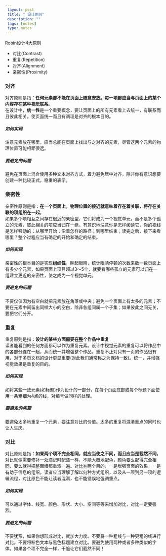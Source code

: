 ```yaml
---
 layout: post
 title: " 设计原则"
 description: ""
 tags: [notes]
 type: notes
---
```

Robin设计4大原则

- 对比(Contrast)
- 重复(Repetition)
- 对齐(Alignment)
- 亲密性(Proximity)

### 对齐
对齐原则是指：**任何元素都不能在页面上随意安放。每一项都应当与页面上的某个内容存在某种视觉联系**。  
在设计中，**统一性**是一个重要概念，要让页面上的所有元素看上去统一，有联系而且彼此相关。使页面统一而且有调理是对齐的根本目的。
<!-- more -->

##### 如何实现  

注意元素放在哪里，应当总能在页面上找出与之对齐的元素，尽管这两个元素的物理位置可能相距很远。

##### 要避免的问题  

避免在页面上混合使用多种文本对齐方式，着力避免居中对齐，除非你有意识想要创建一种比较正式，稳重的表示。

### 亲密性
亲密性原则是指：**在一个页面上，物理位置的接近就意味着存在着关联，将存在关联的项组织在一起**。  
如果多个项相互之间存在很近的亲密型，它们将成为一个视觉单元，而不是多个孤立的元素，彼此相关的项应当归在一组。有意识地注意你是怎样阅读它，你的视线是怎样移动的：从哪里开始；沿着怎样的路径；到哪里结束；读完之后，接下来看哪里？整个过程应当有确定的开始和确定的结束。

##### 如何实现  

亲密性的根本目的是实现**组织性**，眯起眼睛，统计眼睛停顿的次数来数一数页面上有多少个元素，如果页面上项目超过3～5个，就要看哪些孤立的元素可以归在一组建立更近的亲密性，使之成为一个视觉单元。

##### 要避免的问题  

不要仅仅因为有空白就把元素放在角落或中央；避免一个页面上有太多的元素；不要在元素中间留出同样大小的空白，除非各组同属一个子集；如果彼此之间无关，要把它们分开。  

### 重复
重复原则是指：**设计的某些方面需要在整个作品中重复**  
读者能看到的任何方面都可以作为重复元素。设计中视觉元素的重复可以将作品中的各部分连在一起，从而统一并增强整个作品，重复不止对只有一页的作品很有用，对于多页文档的设计更显重要(对此我们通常称之为保持一致)。统一，并增强视觉效果是重复的目的。  

##### 如何实现

如将某些一致元素(如标题)作为设计的一部分，在每个页面底部或每个标题下面使用一条粗细为4点的线，对编号做同样的处理。

##### 要避免的问题  
要避免太多地重复一个元素，要注意对比的价值。太多的重复将混淆重点的同时也让人生厌。

### 对比
对比原则是指：**如果两个项不完全相同，就应当使之不同，而且应当是截然不同**，对比就像需要修补一处漆记时配漆一样，不能大概地配色，颜色要么配得完全相同，要么就得把整面墙都重漆一遍。对比🈶️两个目的，一是增强页面的效果，一是有助于信息的组织。读者应当理解了解以何种方式组织，以及从一项到另一项的逻辑流程，对比原色不能让读者混淆，也不能错误地强调重点。  

##### 如何实现

可以通过字体、线宽、颜色、形状、大小、空间等等来增加对比，对比一定要强烈。  

##### 要避免的问题  
不要犹豫，如果你想形成对比，就加大力度。不要将一种粗线与一种更粗的线进行对比。不要将棕色文本与黑色标题建立对比。要避免使用两种或者多种类似的字体。如果各个项不完全一样，干脆让它们截然不同！



















